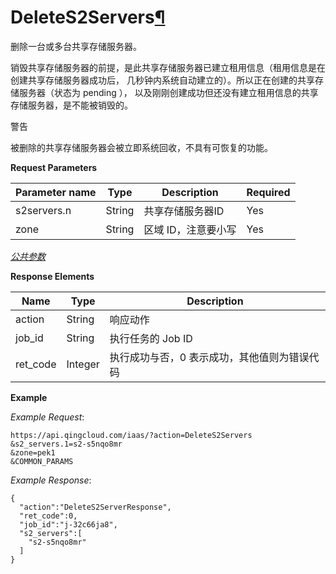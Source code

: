 ---
---

# DeleteS2Servers[¶](#deletes2servers "永久链接至标题")

删除一台或多台共享存储服务器。

销毁共享存储服务器的前提，是此共享存储服务器已建立租用信息（租用信息是在创建共享存储服务器成功后， 几秒钟内系统自动建立的）。所以正在创建的共享存储服务器（状态为 pending ）， 以及刚刚创建成功但还没有建立租用信息的共享存储服务器，是不能被销毁的。

警告

被删除的共享存储服务器会被立即系统回收，不具有可恢复的功能。

**Request Parameters**

| Parameter name | Type | Description | Required |
| --- | --- | --- | --- |
| s2servers.n | String | 共享存储服务器ID | Yes |
| zone | String | 区域 ID，注意要小写 | Yes |

[_公共参数_](../../common/parameters.html#api-common-parameters)

**Response Elements**

| Name | Type | Description |
| --- | --- | --- |
| action | String | 响应动作 |
| job_id | String | 执行任务的 Job ID |
| ret_code | Integer | 执行成功与否，0 表示成功，其他值则为错误代码 |

**Example**

_Example Request_:

```
https://api.qingcloud.com/iaas/?action=DeleteS2Servers
&s2_servers.1=s2-s5nqo8mr
&zone=pek1
&COMMON_PARAMS
```

_Example Response_:

```
{
  "action":"DeleteS2ServerResponse",
  "ret_code":0,
  "job_id":"j-32c66ja8",
  "s2_servers":[
    "s2-s5nqo8mr"
  ]
}
```
